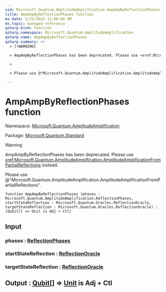 ```yaml
---
uid: Microsoft.Quantum.AmplitudeAmplification.AmpAmpByReflectionPhases
title: AmpAmpByReflectionPhases function
ms.date: 1/21/2022 12:00:00 AM
ms.topic: managed-reference
qsharp.kind: function
qsharp.namespace: Microsoft.Quantum.AmplitudeAmplification
qsharp.name: AmpAmpByReflectionPhases
qsharp.summary: >+
  > [!WARNING]

  > AmpAmpByReflectionPhases has been deprecated. Please use <xref:Microsoft.Quantum.AmplitudeAmplification.AmplitudeAmplificationFromPartialReflections> instead.

  >

  > Please use @"Microsoft.Quantum.AmplitudeAmplification.AmplitudeAmplificationFromPartialReflections".

---
```


# AmpAmpByReflectionPhases function

Namespace: [Microsoft.Quantum.AmplitudeAmplification](xref:Microsoft.Quantum.AmplitudeAmplification)

Package: [Microsoft.Quantum.Standard](https://nuget.org/packages/Microsoft.Quantum.Standard)


> [!WARNING]
> AmpAmpByReflectionPhases has been deprecated. Please use <xref:Microsoft.Quantum.AmplitudeAmplification.AmplitudeAmplificationFromPartialReflections> instead.
>
> Please use @"Microsoft.Quantum.AmplitudeAmplification.AmplitudeAmplificationFromPartialReflections".



```qsharp
function AmpAmpByReflectionPhases (phases : Microsoft.Quantum.AmplitudeAmplification.ReflectionPhases, startStateReflection : Microsoft.Quantum.Oracles.ReflectionOracle, targetStateReflection : Microsoft.Quantum.Oracles.ReflectionOracle) : (Qubit[] => Unit is Adj + Ctl)
```


## Input

### phases : [ReflectionPhases](xref:Microsoft.Quantum.AmplitudeAmplification.ReflectionPhases)




### startStateReflection : [ReflectionOracle](xref:Microsoft.Quantum.Oracles.ReflectionOracle)




### targetStateReflection : [ReflectionOracle](xref:Microsoft.Quantum.Oracles.ReflectionOracle)





## Output : [Qubit](xref:microsoft.quantum.qsharp.valueliterals#qubit-literals)[] => [Unit](xref:microsoft.quantum.qsharp.valueliterals#unit-literal)  is Adj + Ctl

